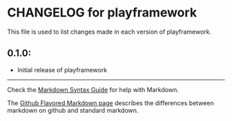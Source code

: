 # CHANGELOG for playframework

This file is used to list changes made in each version of playframework.

## 0.1.0:

* Initial release of playframework

- - -
Check the [Markdown Syntax Guide](http://daringfireball.net/projects/markdown/syntax) for help with Markdown.

The [Github Flavored Markdown page](http://github.github.com/github-flavored-markdown/) describes the differences between markdown on github and standard markdown.
